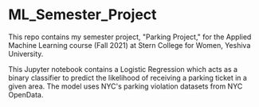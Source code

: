 # ML_Semester_Project
This repo contains my semester project, "Parking Project," for the Applied Machine Learning course (Fall 2021) at Stern College for Women, Yeshiva University.

This Jupyter notebook contains a Logistic Regression which acts as a binary classifier to predict the likelihood of receiving a parking ticket in a given area. The model uses NYC's parking violation datasets from NYC OpenData.
